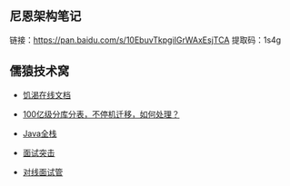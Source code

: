 

## 尼恩架构笔记
链接：https://pan.baidu.com/s/10EbuvTkpgiIGrWAxEsjTCA
提取码：1s4g

## 儒猿技术窝

- [饥渴在线文档](https://learn.lianglianglee.com/)

- [100亿级分库分表，不停机迁移，如何处理？](https://blog.csdn.net/qq_45038038/article/details/135006814)

- [Java全栈](https://pdai.tech/md/interview/x-interview.html)
- [面试突击](https://www.javacn.site/)
- [对线面试管](https://mp.weixin.qq.com/s?__biz=MzU4NzA3MTc5Mg==&mid=2247486220&idx=1&sn=07bd300b60973081d0e42a4d4d783813&chksm=fdf0e353ca876a450e688e7cada6ecde37a751137c70c620f9b2ce5f146717b1fe4039a0f754&scene=18#wechat_redirect)